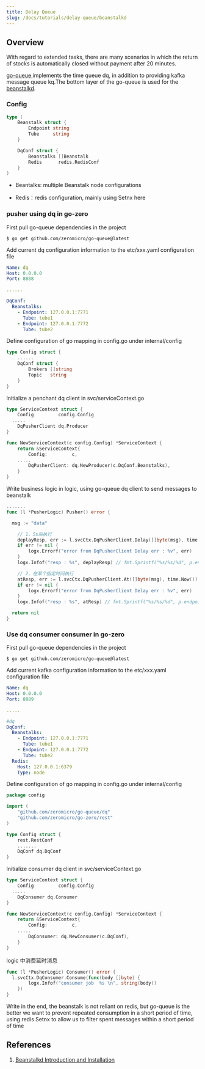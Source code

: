 ```yaml
---
title: Delay Queue
slug: /docs/tutorials/delay-queue/beanstalkd
---
```


## Overview

With regard to extended tasks, there are many scenarios in which the return of stocks is automatically closed without payment after 20 minutes.

<a href="https://github.com/zeromicro/go-queue" target="_blank"> go-queue </a> implements the time queue dq, in addition to providing kafka message queue kq.The bottom layer of the go-queue is used for the <a href="https://beanstalkd.github.io/" target="_blank">beanstalkd</a>.

### Config

```go
type (
    Beanstalk struct {
        Endpoint string
        Tube     string
    }

    DqConf struct {
        Beanstalks []Beanstalk
        Redis      redis.RedisConf
    }
)
```

- Beantalks: multiple Beanstalk node configurations

- Redis：redis configuration, mainly using Setnx here

### pusher using dq in go-zero

First pull go-queue dependencies in the project

```shell
$ go get github.com/zeromicro/go-queue@latest
```

Add current dq configuration information to the etc/xxx.yaml configuration file

```yaml
Name: dq
Host: 0.0.0.0
Port: 8888

......

DqConf:
  Beanstalks:
    - Endpoint: 127.0.0.1:7771
      Tube: tube1
    - Endpoint: 127.0.0.1:7772
      Tube: tube2
```

Define configuration of go mapping in config.go under internal/config

```go
type Config struct {
    ......
    DqConf struct {
        Brokers []string
        Topic   string
    }
}
```

Initialize a penchant dq client in svc/serviceContext.go

```go
type ServiceContext struct {
    Config         config.Config
  .....
    DqPusherClient dq.Producer
}

func NewServiceContext(c config.Config) *ServiceContext {
    return &ServiceContext{
        Config:         c,
    .....
        DqPusherClient: dq.NewProducer(c.DqConf.Beanstalks),
    }
}
```

Write business logic in logic, using go-queue dq client to send messages to beanstalk

```go
.......
func (l *PusherLogic) Pusher() error {

  msg := "data"

    // 1、5s后执行
    deplayResp, err := l.svcCtx.DqPusherClient.Delay([]byte(msg), time.Second*5)
    if err != nil {
        logx.Errorf("error from DqPusherClient Delay err : %v", err)
    }
    logx.Infof("resp : %s", deplayResp) // fmt.Sprintf("%s/%s/%d", p.endpoint, p.tube, id)

    // 2、在某个指定时间执行
    atResp, err := l.svcCtx.DqPusherClient.At([]byte(msg), time.Now())
    if err != nil {
        logx.Errorf("error from DqPusherClient Delay err : %v", err)
    }
    logx.Infof("resp : %s", atResp) // fmt.Sprintf("%s/%s/%d", p.endpoint, p.tube, id)

  return nil
}
```

### Use dq consumer consumer in go-zero

First pull go-queue dependencies in the project

```shell
$ go get github.com/zeromicro/go-queue@latest
```

Add current kafka configuration information to the etc/xxx.yaml configuration file

```yaml
Name: dq
Host: 0.0.0.0
Port: 8889

.....

#dq
DqConf:
  Beanstalks:
    - Endpoint: 127.0.0.1:7771
      Tube: tube1
    - Endpoint: 127.0.0.1:7772
      Tube: tube2
  Redis:
    Host: 127.0.0.1:6379
    Type: node
```

Define configuration of go mapping in config.go under internal/config

```go
package config

import (
    "github.com/zeromicro/go-queue/dq"
    "github.com/zeromicro/go-zero/rest"
)

type Config struct {
    rest.RestConf
    .......
    DqConf dq.DqConf
}
```

Initialize consumer dq client in svc/serviceContext.go

```go
type ServiceContext struct {
    Config         config.Config
  .....
    DqConsumer dq.Consumer
}

func NewServiceContext(c config.Config) *ServiceContext {
    return &ServiceContext{
        Config:         c,
    .....
        DqConsumer: dq.NewConsumer(c.DqConf),
    }
}
```

logic 中消费延时消息

```go
func (l *PusherLogic) Consumer() error {
  l.svcCtx.DqConsumer.Consume(func(body []byte) {
        logx.Infof("consumer job  %s \n", string(body))
    })
}
```

Write in the end, the beanstalk is not reliant on redis, but go-queue is the better we want to prevent repeated consumption in a short period of time, using redis Setnx to allow us to filter spent messages within a short period of time

## References

1. <a href="https://beanstalkd.github.io/" target="_blank">Beanstalkd Introduction and Installation</a>
